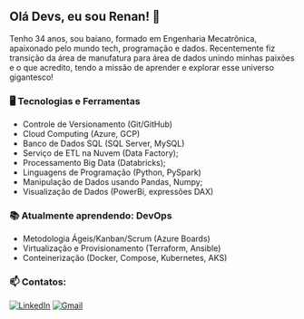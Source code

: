 ## Olá Devs, eu sou Renan! 👋

<p align=left>
Tenho 34 anos, sou baiano, formado em Engenharia Mecatrônica, apaixonado pelo mundo tech, programação e dados. Recentemente fiz transição da área de manufatura para área de dados unindo minhas paixões e o que acredito, tendo a missão de aprender e explorar esse universo gigantesco!

</p>

### 🖥️ Tecnologias e Ferramentas 
- Controle de Versionamento (Git/GitHub)
- Cloud Computing (Azure, GCP)
- Banco de Dados SQL (SQL Server, MySQL)
- Serviço de ETL na Nuvem (Data Factory);
- Processamento Big Data (Databricks);
- Linguagens de Programação (Python, PySpark)
- Manipulação de Dados usando Pandas, Numpy;
- Visualização de Dados (PowerBi, expressões DAX)
<p align=center>
</p>



### 📚 Atualmente aprendendo: DevOps
- Metodologia Ágeis/Kanban/Scrum (Azure Boards)
- Virtualização e Provisionamento (Terraform, Ansible)
- Conteinerização (Docker, Compose, Kubernetes, AKS)

<p align=center>

</p>



### 📫 Contatos:

[<img alt="LinkedIn" src="https://img.shields.io/badge/LinkedIn-0077B5?style=for-the-badge&logo=linkedin&logoColor=white"/>](https://www.linkedin.com/in/renan-c-santos-8323b151/)
[<img alt="Gmail" src = "https://img.shields.io/badge/Gmail-D14836?style=for-the-badge&logo=gmail&logoColor=white"/>](mailto:reynancs@gmail.com)
